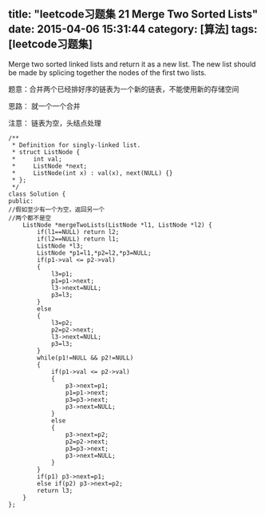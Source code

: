 title: "leetcode习题集 21 Merge Two Sorted Lists"
date: 2015-04-06 15:31:44
category: [算法]
tags: [leetcode习题集]
---

Merge two sorted linked lists and return it as a new list. The new list should be made by splicing together the nodes of the first two lists.


题意：合并两个已经排好序的链表为一个新的链表，不能使用新的存储空间

思路：
就一个一个合并

注意：
链表为空，头结点处理

```
/**
 * Definition for singly-linked list.
 * struct ListNode {
 *     int val;
 *     ListNode *next;
 *     ListNode(int x) : val(x), next(NULL) {}
 * };
 */
class Solution {
public:
//假如至少有一个为空，返回另一个
//两个都不是空
    ListNode *mergeTwoLists(ListNode *l1, ListNode *l2) {
        if(l1==NULL) return l2;
        if(l2==NULL) return l1;
        ListNode *l3;
        ListNode *p1=l1,*p2=l2,*p3=NULL;
        if(p1->val <= p2->val)
        {
            l3=p1;
            p1=p1->next;
            l3->next=NULL;
            p3=l3;
        }
        else
        {
            l3=p2;
            p2=p2->next;
            l3->next=NULL;
            p3=l3;
        }
        while(p1!=NULL && p2!=NULL)
        {
            if(p1->val <= p2->val)
            {
                p3->next=p1;
                p1=p1->next;
                p3=p3->next;
                p3->next=NULL;
            }
            else
            {
                p3->next=p2;
                p2=p2->next;
                p3=p3->next;
                p3->next=NULL;
            }
        }
        if(p1) p3->next=p1;
        else if(p2) p3->next=p2;
        return l3;
    }
};
```